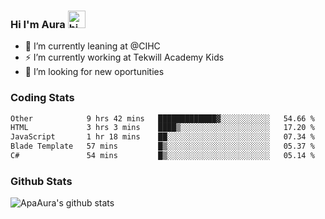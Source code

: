 ### Hi I'm Aura <img src="https://user-images.githubusercontent.com/1303154/88677602-1635ba80-d120-11ea-84d8-d263ba5fc3c0.gif" width="28px" alt="hi">

- 🔭 I’m currently leaning at @CIHC
- ⚡ I’m currently working at Tekwill Academy Kids
- 🤔 I’m looking for new oportunities


### Coding Stats

<!--START_SECTION:waka-->

```txt
Other            9 hrs 42 mins   █████████████▓░░░░░░░░░░░   54.66 %
HTML             3 hrs 3 mins    ████▒░░░░░░░░░░░░░░░░░░░░   17.20 %
JavaScript       1 hr 18 mins    ██░░░░░░░░░░░░░░░░░░░░░░░   07.34 %
Blade Template   57 mins         █▒░░░░░░░░░░░░░░░░░░░░░░░   05.37 %
C#               54 mins         █▒░░░░░░░░░░░░░░░░░░░░░░░   05.14 %
```

<!--END_SECTION:waka-->

### Github Stats

![ApaAura's github stats](https://github-readme-stats.vercel.app/api?username=ApaAura&count_private=true&theme=tokyonight&hide=contribs,prs)
